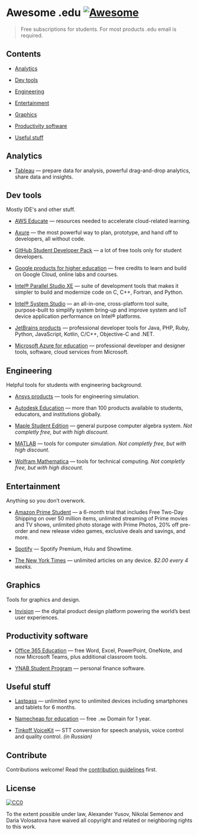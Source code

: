 # Awesome .edu [![Awesome](https://awesome.re/badge.svg)](https://awesome.re)

> Free subscriptions for students. For most products .edu email is required.


## Contents

- [Analytics](#analytics)

- [Dev tools](#dev-tools)

- [Engineering](#engineering)

- [Entertainment](#entertainment)

- [Graphics](#graphics)

- [Productivity software](#productivity-software)

- [Useful stuff](#useful-stuff)


## Analytics

- [Tableau](https://www.tableau.com/academic/students) — prepare data for analysis, powerful drag-and-drop analytics, share data and insights.


## Dev tools

Mostly IDE's and other stuff.

- [AWS Educate](https://aws.amazon.com/education/awseducate/) — resources needed to accelerate cloud-related learning.

- [Axure](https://www.axure.com/edu) — the most powerful way to plan, prototype, and hand off to developers, all without code.

- [GitHub Student Developer Pack](https://education.github.com/pack) — a lot of free tools only for student developers.

- [Google products for higher education](https://edu.google.com/programs) — free credits to learn and build on Google Cloud, online labs and courses.

- [Intel® Parallel Studio XE](https://software.intel.com/en-us/intel-parallel-studio-xe) — suite of development tools that makes it simpler to build and modernize code on C, C++, Fortran, and Python.

- [Intel® System Studio](https://software.intel.com/en-us/system-studio) — an all-in-one, cross-platform tool suite, purpose-built to simplify system bring-up and improve system and IoT device application performance on Intel® platforms.

- [JetBrains products](https://www.jetbrains.com/student/) — professional developer tools for Java, PHP, Ruby, Python, JavaScript, Kotlin, C/C++, Objective-C and .NET.

- [Microsoft Azure for education](https://www.cis.fiu.edu/azureedu/) — professional developer and designer tools, software, cloud services from Microsoft.

## Engineering

Helpful tools for students with engineering background.

- [Ansys products](https://www.ansys.com/academic/free-student-products) — tools for engineering simulation.

- [Autodesk Education](https://www.autodesk.com/education/free-software/featured) — more than 100 products available to students, educators, and institutions globally.

- [Maple Student Edition](https://webstore.maplesoft.com/catalog.aspx) — general purpose computer algebra system. *Not completly free, but with high discount.*

- [MATLAB](https://www.mathworks.com/academia/student_version.html) — tools for computer simulation. *Not completly free, but with high discount.*

- [Wolfram Mathematica](https://www.wolfram.com/mathematica/pricing/students-individuals.php) — tools for technical computing. *Not completly free, but with high discount.*


## Entertainment

Anything so you don’t overwork.

- [Amazon Prime Student](https://www.amazon.com/b/ref=as_li_ss_tl?node=668781011&linkCode=sl2&tag=34167-20&linkId=41185ac408375a1dfa25ec3e617632e7&language=en_US) — a 6-month trial that includes Free Two-Day Shipping on over 50 million items, unlimited streaming of Prime movies and TV shows, unlimited photo storage with Prime Photos, 20% off pre-order and new release video games, exclusive deals and savings, and more.

- [Spotify](https://www.spotify.com/us/student/) — Spotify Premium, Hulu and Showtime.

- [The New York Times](https://www.nytimes.com/subscription/education/student) — unlimited articles on any device. *$2.00 every 4 weeks.*


## Graphics

Tools for graphics and design.

- [Invision](https://www.invisionapp.com/education-signup) — the digital product design platform powering the world’s best user experiences.


## Productivity software

- [Office 365 Education](https://www.microsoft.com/en-us/education/products/office) — free Word, Excel, PowerPoint, OneNote, and now Microsoft Teams, plus additional classroom tools.

- [YNAB Student Program](https://www.youneedabudget.com/college/) — personal finance software.


## Useful stuff

- [Lastpass](https://lastpass.com/edupromo.php) — unlimited sync to unlimited devices including smartphones and tablets for 6 months.

- [Namecheap for education](https://nc.me/) — free `.me` Domain for 1 year.

- [Tinkoff VoiceKit](https://voicekit.tinkoff.ru/) — STT conversion for speech analysis, voice control and quality control. *(in Russian)*


## Contribute

Contributions welcome! Read the [contribution guidelines](contributing.md) first.


## License

[![CC0](https://mirrors.creativecommons.org/presskit/buttons/88x31/svg/cc-zero.svg)](https://creativecommons.org/publicdomain/zero/1.0)

To the extent possible under law, Alexander Yusov, Nikolai Semenov and Daria Volosatova have waived all copyright and
related or neighboring rights to this work.
